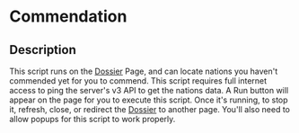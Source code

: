 # Commendation

## Description

This script runs on the [Dossier](https://politicsandwar.com/nation/dossier/) Page, and can locate nations you haven't commended yet for you to commend. This script requires full internet access to ping the server's v3 API to get the nations data. A Run button will appear on the page for you to execute this script. Once it's running, to stop it, refresh, close, or redirect the [Dossier](https://politicsandwar.com/nation/dossier/) to another page. You'll also need to allow popups for this script to work properly.